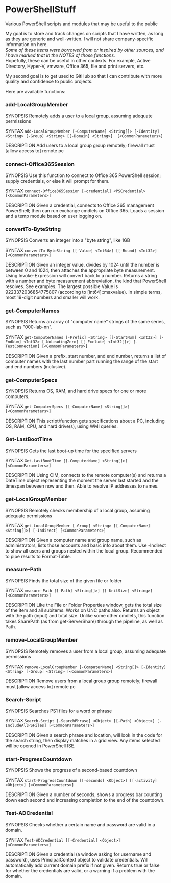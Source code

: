 # PowerShellStuff
Various PowerShell scripts and modules that may be useful to the public

My goal is to store and track changes on scripts that I have written, as long as they are generic and well-written.  I will not share company-specific information on here.  
_Some of these items were borrowed from or inspired by other sources, and I have marked that in the NOTES of those functions._  
Hopefully, these can be useful in other contexts.  For example, Active Directory, Hyper-V, vmware, Office 365, file and print servers, etc.

My second goal is to get used to GitHub so that I can contribute with more quality and confidence to public projects. 

Here are available functions:

### add-LocalGroupMember
    
SYNOPSIS
    Remotely adds a user to a local group, assuming adequate permissions
    
    
SYNTAX
    `add-LocalGroupMember [-ComputerName] <String[]> [-Identity] <String> [-Group] <String> [[-Domain] <String>] 
    [<CommonParameters>]`
    
    
DESCRIPTION
    Add users to a local group group remotely; firewall must [allow access to] remote pc
    


###    connect-Office365Session
    
SYNOPSIS
    Use this function to connect to Office 365 PowerShell session; supply credentials, or else it will prompt for them.
    
    
SYNTAX
    `connect-Office365Session [-credential] <PSCredential> [<CommonParameters>]`
    
    
DESCRIPTION
    Given a credential, connects to Office 365 management PowerShell; then can run exchange cmdlets on Office 365.
    Loads a session and a temp module based on user logging on.
    

###    convertTo-ByteString
    
SYNOPSIS
    Converts an integer into a "byte string", like 1GB
    
    
SYNTAX
    `convertTo-ByteString [[-Value] <Int64>] [[-Round] <Int32>] [<CommonParameters>]`
    
    
DESCRIPTION
    Given an integer value, divides by 1024 until the number is between 0 and 1024, then attaches the appropriate byte 
    measurement.  Using Invoke-Expression will convert back to a number. 
    Returns a string with a number and byte measurement abbreviation, the kind that PowerShell resolves.  See examples.
    The largest possible Value is 9223372036854775807 (according to [int64]::maxvalue). In simple terms, most 19-digit 
    numbers and smaller will work.
    

###    get-ComputerNames
    
SYNOPSIS
    Returns an array of "computer name" strings of the same series, such as "000-lab-nn".
    
    
SYNTAX
    `get-ComputerNames [-Prefix] <String> [[-StartNum] <Int32>] [-EndNum] <Int32> [-NoLeadingZero] [[-Exclude] <Int32[]>] [-TestConnection] [<CommonParameters>]`
    
    
DESCRIPTION
    Given a prefix, start number, and end number, returns a list of computer names with the last number part running 
    the range of the start and end numbers (inclusive).
    

###    get-ComputerSpecs
    
SYNOPSIS
    Returns OS, RAM, and hard drive specs for one or more computers.
    
    
SYNTAX
   `get-ComputerSpecs [[-ComputerName] <String[]>] [<CommonParameters>]`
    
    
DESCRIPTION
    This script/function gets specifications about a PC, including OS, RAM, CPU, and hard drive(s), using WMI queries.
    

###    Get-LastBootTime
    
SYNOPSIS
    Gets the last boot-up time for the specified servers
    
    
SYNTAX
    `Get-LastBootTime [[-ComputerName] <String[]>] [<CommonParameters>]`
    
    
DESCRIPTION
    Using CIM, connects to the remote computer(s) and returns a DateTime object representing the moment the server 
    last started and the timespan between now and then.
    Able to resolve IP addresses to names.
    

###    get-LocalGroupMember
    
SYNOPSIS
    Remotely checks membership of a local group, assuming adequate permissions
    
    
SYNTAX
    `get-LocalGroupMember [-Group] <String> [[-ComputerName] <String[]>] [-Indirect] [<CommonParameters>]`
    
    
DESCRIPTION
    Given a computer name and group name, such as administrators, lists those accounts and basic info about them.
    Use -Indirect to show all users and groups nested within the local group. Recommended to pipe results to 
    Format-Table.
    
###    measure-Path
    
SYNOPSIS
    Finds the total size of the given file or folder
    
    
SYNTAX
    `measure-Path [[-Path] <String[]>] [[-UnitSize] <String>] [<CommonParameters>]`
    
    
DESCRIPTION
    Like the File or Folder Properties window, gets the total size of the item and all subitems.  Works on UNC paths 
    also.
    Returns an object with the path (input) and total size.
    Unlike some other cmdlets, this function takes SharePath (as from get-ServerShare) through the pipeline, as well 
    as Path.
    
###    remove-LocalGroupMember
    
SYNOPSIS
    Remotely removes a user from a local group, assuming adequate permissions
    
    
SYNTAX
    `remove-LocalGroupMember [-ComputerName] <String[]> [-Identity] <String> [-Group] <String> [<CommonParameters>]`
    
    
DESCRIPTION
    Remove users from a local group group remotely; firewall must [allow access to] remote pc
    
###   Search-Script
    
SYNOPSIS
    Searches PS1 files for a word or phrase
    
    
SYNTAX
    `Search-Script [-SearchPhrase] <Object> [[-Path] <Object>] [-IncludeAllPSFiles] [<CommonParameters>]`
    
    
DESCRIPTION
    Given a search phrase and location, will look in the code for the search string, then display matches in a grid 
    view.  Any items selected will be opened in PowerShell ISE.
    
###    start-ProgressCountdown
    
SYNOPSIS
    Shows the progress of a second-based countdown
    
    
SYNTAX
    `start-ProgressCountdown [[-seconds] <Object>] [[-activity] <Object>] [<CommonParameters>]`
    
    
DESCRIPTION
    Given a number of seconds, shows a progress bar counting down each second and increasing completion to the end of 
    the countdown.
    
###    Test-ADCredential
    
SYNOPSIS
    Checks whether a certain name and password are valid in a domain.
    
    
SYNTAX
    `Test-ADCredential [[-Credential] <Object>] [<CommonParameters>]`
    
    
DESCRIPTION
    Given a credential (a window asking for username and password), uses PrincipalContext object to validate 
    credentials.
    Will automatically add current domain prefix if not given.
    Returns true or false for whether the credentials are valid, or a warning if a problem with the domain.
    
